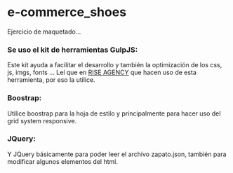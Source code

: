 # e-commerce_shoes
Ejercicio de maquetado...

### Se uso el kit de herramientas GulpJS:
Este kit ayuda a facilitar el desarrollo y también la optimización de los css, js, imgs, fonts ... Leí que en [RISE AGENCY](https://www.rise.agency/) que hacen uso de esta herramienta, por eso la utilice.

### Boostrap:
Utilice boostrap para la hoja de estilo y principalmente para hacer uso del grid system responsive.

### JQuery:
Y JQuery básicamente para poder leer el archivo zapato.json, también para modificar algunos elementos del html.
